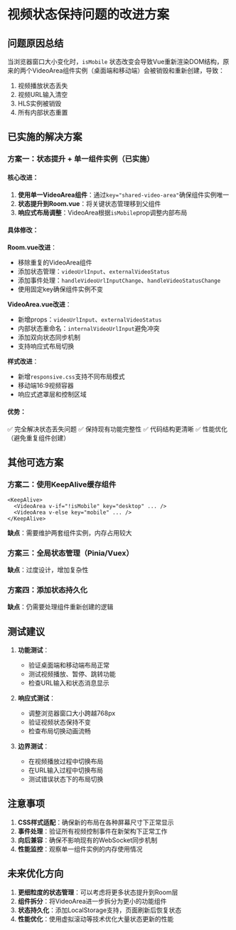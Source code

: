 # 视频状态保持问题的改进方案

## 问题原因总结

当浏览器窗口大小变化时，`isMobile` 状态改变会导致Vue重新渲染DOM结构，原来的两个VideoArea组件实例（桌面端和移动端）会被销毁和重新创建，导致：
1. 视频播放状态丢失
2. 视频URL输入清空  
3. HLS实例被销毁
4. 所有内部状态重置

## 已实施的解决方案

### 方案一：状态提升 + 单一组件实例（已实施）

#### 核心改进：
1. **使用单一VideoArea组件**：通过`key="shared-video-area"`确保组件实例唯一
2. **状态提升到Room.vue**：将关键状态管理移到父组件
3. **响应式布局调整**：VideoArea根据`isMobile`prop调整内部布局

#### 具体修改：

**Room.vue改进**：
- 移除重复的VideoArea组件
- 添加状态管理：`videoUrlInput`、`externalVideoStatus`
- 添加事件处理：`handleVideoUrlInputChange`、`handleVideoStatusChange`
- 使用固定key确保组件实例不变

**VideoArea.vue改进**：
- 新增props：`videoUrlInput`、`externalVideoStatus`
- 内部状态重命名：`internalVideoUrlInput`避免冲突
- 添加双向状态同步机制
- 支持响应式布局切换

**样式改进**：
- 新增`responsive.css`支持不同布局模式
- 移动端16:9视频容器
- 响应式遮罩层和控制区域

#### 优势：
✅ 完全解决状态丢失问题
✅ 保持现有功能完整性
✅ 代码结构更清晰
✅ 性能优化（避免重复组件创建）

## 其他可选方案

### 方案二：使用KeepAlive缓存组件
```vue
<KeepAlive>
  <VideoArea v-if="!isMobile" key="desktop" ... />
  <VideoArea v-else key="mobile" ... />
</KeepAlive>
```
**缺点**：需要维护两套组件实例，内存占用较大

### 方案三：全局状态管理（Pinia/Vuex）
**缺点**：过度设计，增加复杂性

### 方案四：添加状态持久化
**缺点**：仍需要处理组件重新创建的逻辑

## 测试建议

1. **功能测试**：
   - 验证桌面端和移动端布局正常
   - 测试视频播放、暂停、跳转功能
   - 检查URL输入和状态消息显示

2. **响应式测试**：
   - 调整浏览器窗口大小跨越768px
   - 验证视频状态保持不变
   - 检查布局切换动画流畅

3. **边界测试**：
   - 在视频播放过程中切换布局
   - 在URL输入过程中切换布局
   - 测试错误状态下的布局切换

## 注意事项

1. **CSS样式适配**：确保新的布局在各种屏幕尺寸下正常显示
2. **事件处理**：验证所有视频控制事件在新架构下正常工作
3. **向后兼容**：确保不影响现有的WebSocket同步机制
4. **性能监控**：观察单一组件实例的内存使用情况

## 未来优化方向

1. **更细粒度的状态管理**：可以考虑将更多状态提升到Room层
2. **组件拆分**：将VideoArea进一步拆分为更小的功能组件
3. **状态持久化**：添加LocalStorage支持，页面刷新后恢复状态
4. **性能优化**：使用虚拟滚动等技术优化大量状态更新的性能
